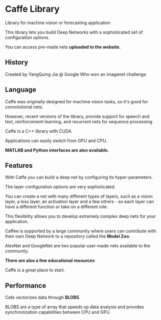 
# Caffe Library

Library for machine vision or forecasting application

This library lets you build Deep Networks with a sophisticated set of configuration options.

You can access pre-made nets **uploaded to the website.**

## History

Created by YangQuing Jia @ Google Who won an imagenet challenge

## Language

Caffe was originally designed for machine vision tasks, so it's good for convolutional nets.

However, recent versions of the library, provide support for speech and text, reinforcement learning, and recurrent nets for sequence processing

Caffe is a C++ library with CUDA.

Applications can easily switch from GPU and CPU.

**MATLAB and Python interfaces are also available.**

## Features

With Caffe you can build a deep net by configuring its hyper-parameters.

The layer configuration options are very sophisticated.

You can create a net with many different types of layers, such as a vision layer, a loss layer, an activation layer and a few others - so each layer can have a different function or take on a different role.

This flexibility allows you to develop extremely complex deep nets for your application. 

Caffee is supported by a large community where users can contribute with their own Deep Network to a repository called the **Model Zoo**.

AlexNet and GoogleNet are two popular user-made nets available to the community.

**There are also a few educational resources**

Caffe is a great place to start.

## Performance

Cafe vectorizes data through **BLOBS**.

BLOBS are a type of array that speeds up data analysis and provides synchronization capabilities between CPU and GPU.

